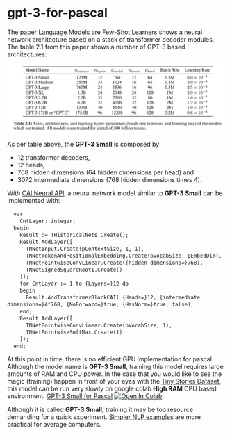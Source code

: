# gpt-3-for-pascal
The paper [Language Models are Few-Shot Learners](https://arxiv.org/abs/2005.14165) shows a neural network architecture based on a stack of transformer decoder modules. The table 2.1 from this paper shows a number of GPT-3 based architectures:
<p><img src="img/GPT-3.jpg"></img></p>

As per table above, the **GPT-3 Small** is composed by:
- 12 transformer decoders,
- 12 heads, 
- 768 hidden dimensions (64 hidden dimensions per head) and 
- 3072 intermediate dimensions (768 hidden dimensions times 4).

With [CAI Neural API](https://github.com/joaopauloschuler/neural-api), a neural network model similar to **GPT-3 Small** can be implemented with:
```
  var
    CntLayer: integer;
  begin
    Result := THistoricalNets.Create();
    Result.AddLayer([
      TNNetInput.Create(pContextSize, 1, 1),
      TNNetTokenAndPositionalEmbedding.Create(pVocabSize, pEmbedDim),
      TNNetPointwiseConvLinear.Create({hidden dimensions=}768),
      TNNetSignedSquareRoot1.Create()
    ]);
    for CntLayer := 1 to {Layers=}12 do
    begin
      Result.AddTransformerBlockCAI( {Heads=}12, {intermediate dimensions=}4*768, {NoForward=}true, {HasNorm=}true, false);
    end;
    Result.AddLayer([
      TNNetPointwiseConvLinear.Create(pVocabSize, 1),
      TNNetPointwiseSoftMax.Create(1)
    ]);
  end;
```
At this point in time, there is no efficient GPU implementation for pascal. Although the model name is **GPT-3 Small**, training this model requires large amounts of RAM and CPU power. In the case that you would like to see the magic (training) happen in front of your eyes with the [Tiny Stories Dataset](https://huggingface.co/datasets/schuler/TinyStories4Pascal), this model can be run very slowly on google colab **High RAM** CPU based environment:  [GPT-3 Small for Pascal](https://colab.research.google.com/github/joaopauloschuler/gpt-3-for-pascal/blob/master/notebooks/gpt-3-for-pascal-v1.ipynb)  [![Open In Colab](https://colab.research.google.com/assets/colab-badge.svg)](https://colab.research.google.com/github/joaopauloschuler/gpt-3-for-pascal/blob/master/notebooks/gpt-3-for-pascal-v1.ipynb).

Although it is called **GPT-3 Small**, training it may be too resource demanding for a quick experiment. [Simpler NLP examples](https://github.com/joaopauloschuler/neural-api/tree/master/examples/SimpleNLP) are more practical for average computers. 
